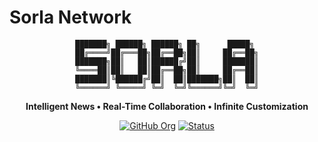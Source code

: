 # Sorla Network

<div align="center">

```
███████╗ ██████╗ ██████╗ ██╗      █████╗ 
██╔════╝██╔═══██╗██╔══██╗██║     ██╔══██╗
███████╗██║   ██║██████╔╝██║     ███████║
╚════██║██║   ██║██╔══██╗██║     ██╔══██║
███████║╚██████╔╝██║  ██║███████╗██║  ██║
╚══════╝ ╚═════╝ ╚═╝  ╚═╝╚══════╝╚═╝  ╚═╝
```

**Intelligent News • Real-Time Collaboration • Infinite Customization**

[![GitHub Org](https://img.shields.io/badge/GitHub-Sorla--Network-black?style=flat-square&logo=github)](https://github.com/Sorla-Network)
[![Status](https://img.shields.io/badge/Status-In%20Development-white?style=flat-square)](https://github.com/Sorla-Network/sorla)

</div>
